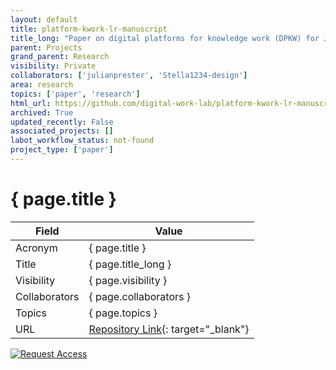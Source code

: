 ```yaml
---
layout: default
title: platform-kwork-lr-manuscript
title_long: "Paper on digital platforms for knowledge work (DPKW) for JSIS"
parent: Projects
grand_parent: Research
visibility: Private
collaborators: ['julianprester', 'Stella1234-design']
area: research
topics: ['paper', 'research']
html_url: https://github.com/digital-work-lab/platform-kwork-lr-manuscript
archived: True
updated_recently: False
associated_projects: []
labot_workflow_status: not-found
project_type: ['paper']
---
```


# { page.title }

Field               | Value
------------------- | ----------------------------------
Acronym             | { page.title }
Title               | { page.title_long }
Visibility          | { page.visibility }
Collaborators       | { page.collaborators }
Topics              | { page.topics }
URL                 | [Repository Link](https://github.com/digital-work-lab/platform-kwork-lr-manuscript){: target="_blank"}

[![Request Access](https://img.shields.io/badge/Request-Access-blue?style=for-the-badge)](https://github.com/digital-work-lab/platform-kwork-lr-manuscript/issues/new?assignees=geritwagner&labels=access+request&template=request-repo-access.md&title=%5BAccess+Request%5D+Request+for+access+to+repository)

